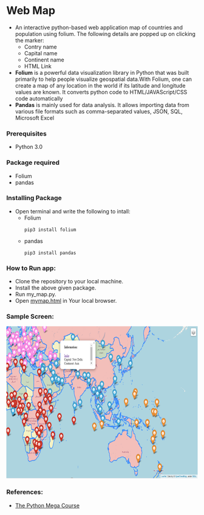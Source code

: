 # Web Map 
* An interactive python-based web application map of countries and population using folium. The following details are popped up on clicking the marker:
  * Contry name
  * Capital name
  * Continent name
  * HTML Link 
* **Folium** is a powerful data visualization library in Python that was built primarily to help people visualize geospatial data.With Folium, one can create a map of any location in the world if its latitude and longitude values are known. It converts python code to HTML/JAVAScript/CSS code automatically
* **Pandas** is mainly used for data analysis. It allows importing data from various file formats such as comma-separated values, JSON, SQL, Microsoft Excel
### Prerequisites
* Python 3.0

### Package required
* Folium
* pandas

### Installing Package
* Open terminal and write the following to intall:
  * Folium 
    ```
    pip3 install folium
    ```   
  * pandas
    ```
    pip3 install pandas
    ```   
### How to Run app:
* Clone the repository to your local machine.
* Install the above given package.
* Run my_map.py.
* Open [mymap.html]() in Your local browser.

### Sample Screen:
<p align="center">
  <img width="600" height="400" src="https://github.com/Subathra19/py_webmap/blob/main/images/sample_screen.PNG">
</p>

### References:
* [The Python Mega Course](https://www.udemy.com/course/the-python-mega-course)
